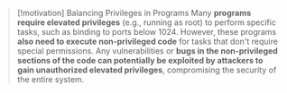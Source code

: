 > [!motivation] Balancing Privileges in Programs
> Many **programs require elevated privileges** (e.g., running as root) to perform specific tasks, such as binding to ports below 1024. However, these programs **also need to execute non-privileged code** for tasks that don't require special permissions. Any vulnerabilities or **bugs in the non-privileged sections of the code can potentially be exploited by attackers to gain unauthorized elevated privileges**, compromising the security of the entire system.

